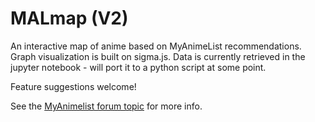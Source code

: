 # MALmap (V2)
An interactive map of anime based on MyAnimeList recommendations. Graph visualization is built on sigma.js.
Data is currently retrieved in the jupyter notebook - will port it to a python script at some point.

Feature suggestions welcome!

See the [MyAnimelist forum topic](https://myanimelist.net/forum/?topicid=1388802) for more info.

